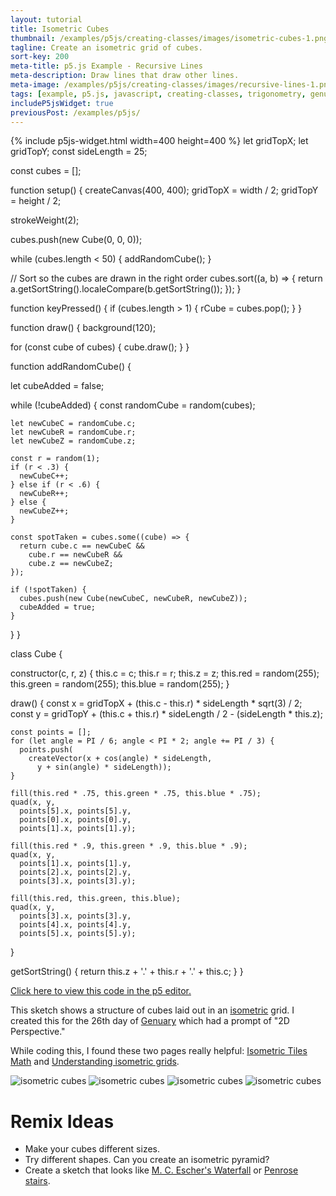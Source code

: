 ```yaml
---
layout: tutorial
title: Isometric Cubes
thumbnail: /examples/p5js/creating-classes/images/isometric-cubes-1.png
tagline: Create an isometric grid of cubes.
sort-key: 200
meta-title: p5.js Example - Recursive Lines
meta-description: Draw lines that draw other lines.
meta-image: /examples/p5js/creating-classes/images/recursive-lines-1.png
tags: [example, p5.js, javascript, creating-classes, trigonometry, genuary]
includeP5jsWidget: true
previousPost: /examples/p5js/
---
```


{% include p5js-widget.html width=400 height=400 %}
let gridTopX;
let gridTopY;
const sideLength = 25;

const cubes = [];

function setup() {
  createCanvas(400, 400);
  gridTopX = width / 2;
  gridTopY = height / 2;

  strokeWeight(2);

  cubes.push(new Cube(0, 0, 0));

  while (cubes.length < 50) {
    addRandomCube();
  }

  // Sort so the cubes are drawn in the right order
  cubes.sort((a, b) => {
    return a.getSortString().localeCompare(b.getSortString());
  });
}

function keyPressed() {
  if (cubes.length > 1) {
    rCube = cubes.pop();
  }
}

function draw() {
  background(120);

  for (const cube of cubes) {
    cube.draw();
  }
}

function addRandomCube() {

  let cubeAdded = false;

  while (!cubeAdded) {
    const randomCube = random(cubes);

    let newCubeC = randomCube.c;
    let newCubeR = randomCube.r;
    let newCubeZ = randomCube.z;

    const r = random(1);
    if (r < .3) {
      newCubeC++;
    } else if (r < .6) {
      newCubeR++;
    } else {
      newCubeZ++;
    }

    const spotTaken = cubes.some((cube) => {
      return cube.c == newCubeC &&
        cube.r == newCubeR &&
        cube.z == newCubeZ;
    });

    if (!spotTaken) {
      cubes.push(new Cube(newCubeC, newCubeR, newCubeZ));
      cubeAdded = true;
    }
  }
}

class Cube {

  constructor(c, r, z) {
    this.c = c;
    this.r = r;
    this.z = z;
    this.red = random(255);
    this.green = random(255);
    this.blue = random(255);
  }

  draw() {
    const x = gridTopX + (this.c - this.r) * sideLength *
      sqrt(3) / 2;
    const y = gridTopY + (this.c + this.r) * sideLength / 2 -
      (sideLength * this.z);

    const points = [];
    for (let angle = PI / 6; angle < PI * 2; angle += PI / 3) {
      points.push(
        createVector(x + cos(angle) * sideLength,
          y + sin(angle) * sideLength));
    }

    fill(this.red * .75, this.green * .75, this.blue * .75);
    quad(x, y,
      points[5].x, points[5].y,
      points[0].x, points[0].y,
      points[1].x, points[1].y);

    fill(this.red * .9, this.green * .9, this.blue * .9);
    quad(x, y,
      points[1].x, points[1].y,
      points[2].x, points[2].y,
      points[3].x, points[3].y);

    fill(this.red, this.green, this.blue);
    quad(x, y,
      points[3].x, points[3].y,
      points[4].x, points[4].y,
      points[5].x, points[5].y);
  }

  getSortString() {
    return this.z + '.' + this.r + '.' + this.c;
  }
}
</script>

[Click here to view this code in the p5 editor.](https://editor.p5js.org/KevinWorkman/sketches/sgLdEoU51)

This sketch shows a structure of cubes laid out in an [isometric](https://en.wikipedia.org/wiki/Isometric_projection) grid. I created this for the 26th day of [Genuary](https://genuary2021.github.io/) which had a prompt of "2D Perspective."

While coding this, I found these two pages really helpful: [Isometric Tiles Math](http://clintbellanger.net/articles/isometric_math/) and [Understanding isometric grids](https://yal.cc/understanding-isometric-grids/).

![isometric cubes](/examples/p5js/creating-classes/images/isometric-cubes-2.png)
![isometric cubes](/examples/p5js/creating-classes/images/isometric-cubes-4.png)
![isometric cubes](/examples/p5js/creating-classes/images/isometric-cubes-5.png)
![isometric cubes](/examples/p5js/creating-classes/images/isometric-cubes-6.png)

# Remix Ideas

- Make your cubes different sizes.
- Try different shapes. Can you create an isometric pyramid?
- Create a sketch that looks like [M. C. Escher's Waterfall](https://en.wikipedia.org/wiki/Waterfall_(M._C._Escher)) or [Penrose stairs](https://en.wikipedia.org/wiki/Penrose_stairs).